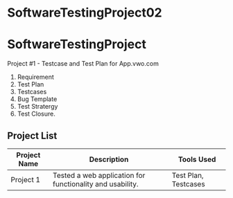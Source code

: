 # SoftwareTestingProject02

# SoftwareTestingProject

Project #1 -  Testcase and Test Plan for App.vwo.com

1. Requirement 
2. Test Plan
3. Testcases
4. Bug Template
5. Test Stratergy
6. Test Closure. 





## Project List

| Project Name | Description | Tools Used |
|--------------|-------------|------------|
| Project 1    | Tested a web application for functionality and usability. | Test Plan, Testcases |
